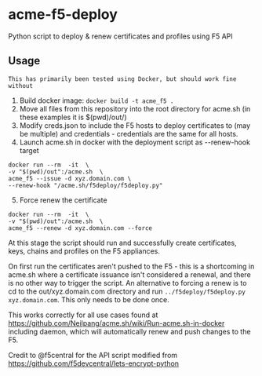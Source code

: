 # acme-f5-deploy
Python script to deploy &amp; renew certificates and profiles using F5 API

## Usage
`This has primarily been tested using Docker, but should work fine without`
1. Build docker image:
`docker build -t acme_f5 .`
2. Move all files from this repository into the root directory for acme.sh (in these examples it is $(pwd)/out/)
3. Modify creds.json to include the F5 hosts to deploy certificates to (may be multiple) and credentials - credentials are the same for all hosts.
4. Launch acme.sh in docker with the deployment script as --renew-hook target
  ```
  docker run --rm  -it  \
 -v "$(pwd)/out":/acme.sh  \
 acme_f5 --issue -d xyz.domain.com \ 
 --renew-hook "/acme.sh/f5deploy/f5deploy.py"
  ```
5. Force renew the certificate
  ```
  docker run --rm  -it  \
  -v "$(pwd)/out":/acme.sh  \
  acme_f5 --renew -d xyz.domain.com --force
  ```
  
At this stage the script should run and successfully create certificates, keys, chains and profiles on the F5 appliances.

On first run the certificates aren't pushed to the F5 - this is a shortcoming in acme.sh where a certificate issuance isn't considered a renewal, and there is no other way to trigger the script. An alternative to forcing a renew is to cd to the out/xyz.domain.com directory and run `../f5deploy/f5deploy.py xyz.domain.com`. This only needs to be done once.

This works correctly for all use cases found at https://github.com/Neilpang/acme.sh/wiki/Run-acme.sh-in-docker including daemon, which will automatically renew and push changes to the F5.

Credit to @f5central for the API script modified from https://github.com/f5devcentral/lets-encrypt-python

